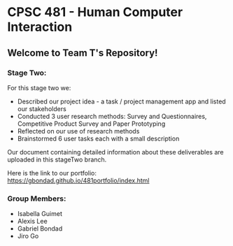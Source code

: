 # CPSC 481 - Human Computer Interaction
## Welcome to Team T's Repository!
### Stage Two:

For this stage two we:
- Described our project idea - a task / project management app and listed our stakeholders
- Conducted 3 user research methods: Survey and Questionnaires, Competitive Product Survey and Paper Prototyping
- Reflected on our use of research methods
- Brainstormed 6 user tasks each with a small description

Our document containing detailed information about these deliverables are uploaded in this stageTwo branch.

Here is the link to our portfolio: https://gbondad.github.io/481portfolio/index.html

### Group Members:
- Isabella Guimet
- Alexis Lee
- Gabriel Bondad
- Jiro Go
